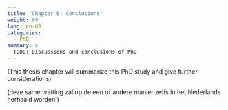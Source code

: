 ```yaml
---
title: "Chapter 6: Conclusions"
weight: 60
lang: en-GB
categories:
  - PhD
summary: > 
  TODO: Discussions and conclusions of PhD
---
```


(This thesis chapter will summarize this PhD study and give further considerations)

(deze samenvatting zal op de een of andere manier zelfs in het Nederlands herhaald worden.)